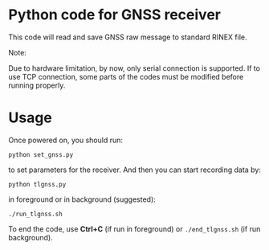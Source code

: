 # Python code for GNSS receiver

This code will read and save GNSS raw message to standard RINEX file.

Note:

Due to hardware limitation, by now, only serial connection is supported. If to use TCP connection, some parts of the codes must be modified before running properly.


# Usage

Once powered on, you should run:

`python set_gnss.py`

to set parameters for the receiver. And then you can start recording data by:

`python tlgnss.py`

in foreground or in background (suggested):

`./run_tlgnss.sh`

To end the code, use **Ctrl+C** (if run in foreground) or `./end_tlgnss.sh` (if run background).

